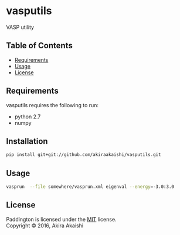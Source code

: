 # vasputils

VASP utility

Table of Contents
-----------------

  * [Requirements](#requirements)
  * [Usage](#usage)
  * [License](#license)


Requirements
------------

vasputils requires the following to run:

  * python 2.7
  * numpy

Installation
-----

```sh
pip install git+git://github.com/akiraakaishi/vasputils.git
```

Usage
-----

```sh
vasprun  --file somewhere/vasprun.xml eigenval --energy=-3.0:3.0
```



License
-------

Paddington is licensed under the [MIT](#) license.  
Copyright &copy; 2016, Akira Akaishi
